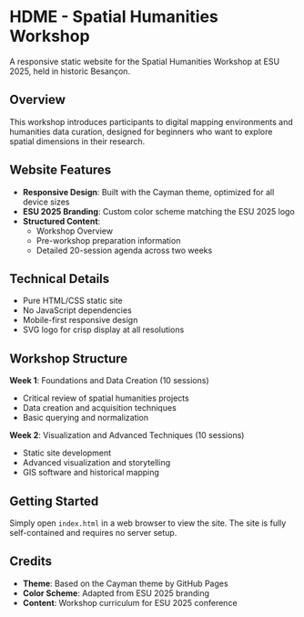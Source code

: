 # HDME - Spatial Humanities Workshop

A responsive static website for the Spatial Humanities Workshop at ESU 2025, held in historic Besançon.

## Overview

This workshop introduces participants to digital mapping environments and humanities data curation, designed for beginners who want to explore spatial dimensions in their research.

## Website Features

- **Responsive Design**: Built with the Cayman theme, optimized for all device sizes
- **ESU 2025 Branding**: Custom color scheme matching the ESU 2025 logo
- **Structured Content**: 
  - Workshop Overview
  - Pre-workshop preparation information
  - Detailed 20-session agenda across two weeks

## Technical Details

- Pure HTML/CSS static site
- No JavaScript dependencies
- Mobile-first responsive design
- SVG logo for crisp display at all resolutions

## Workshop Structure

**Week 1**: Foundations and Data Creation (10 sessions)
- Critical review of spatial humanities projects
- Data creation and acquisition techniques
- Basic querying and normalization

**Week 2**: Visualization and Advanced Techniques (10 sessions)
- Static site development
- Advanced visualization and storytelling
- GIS software and historical mapping

## Getting Started

Simply open `index.html` in a web browser to view the site. The site is fully self-contained and requires no server setup.

## Credits

- **Theme**: Based on the Cayman theme by GitHub Pages
- **Color Scheme**: Adapted from ESU 2025 branding
- **Content**: Workshop curriculum for ESU 2025 conference
